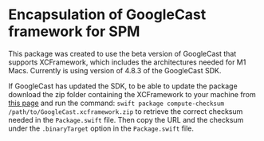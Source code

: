 # Encapsulation of GoogleCast framework for SPM

This package was created to use the beta version of GoogleCast that supports XCFramework, which includes the architectures needed for M1 Macs.
Currently is using version of 4.8.3 of the GoogleCast SDK. 

If GoogleCast has updated the SDK, to be able to update the package download the zip folder containing the XCFramework to your machine from [this page](https://developers.google.com/cast/docs/ios_sender#xcframework_beta) and run the command:
`swift package compute-checksum /path/to/GoogleCast.xcframework.zip` to retrieve the correct checksum needed in the `Package.swift` file.
Then copy the URL and the checksum under the `.binaryTarget` option in the `Package.swift` file.
